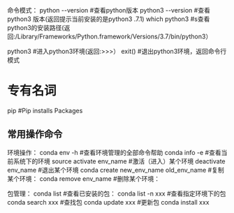 命令模式：
python --version #查看python版本
python3 --version #查看python3 版本(返回提示当前安装的是python3 .7.1)
which python3 #s查看python3的安装路径(返回:/Library/Frameworks/Python.framework/Versions/3.7/bin/python3）

python3 #进入python3环境(返回:>>>）
exit() #退出python3环境，返回命令行模式


# 专有名词
pip #Pip installs Packages

## 常用操作命令
环境操作：
conda env -h #查看环境管理的全部命令帮助
conda info -e #查看当前系统下的环境
source activate env_name #激活（进入）某个环境
deactivate env_name #退出某个环境
conda create new_env_name old_env_name #复制某个环境：
conda remove env_name #删除某个环境：

包管理：
conda list #查看已安装的包：
conda list -n xxx #查看指定环境下的包
conda search xxx #查找包
conda update xxx #更新包
conda install xxx





